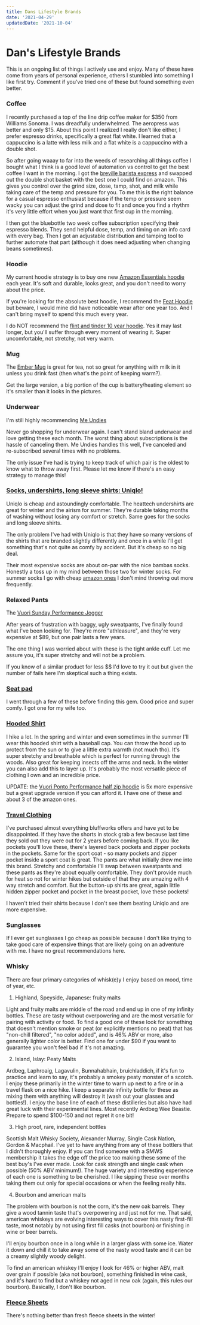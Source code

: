 ```yaml
---
title: Dans Lifestyle Brands
date: '2021-04-29'
updatedDate: '2021-10-04'
---
```


# Dan's Lifestyle Brands


This is an ongoing list of things I actively use and enjoy. Many of these have come from years of personal experience, others I stumbled into something I like first try. Comment if you've tried one of these but found something even better.


### Coffee

I recently purchased a top of the line drip coffee maker for $350 from Williams Sonoma. I was dreadfully underwhelmed. The aeropress was better and only $15. About this point I realized I really don't like either, I prefer espresso drinks, specifically a great flat white. I learned that a cappuccino is a latte with less milk and a flat white is a cappuccino with a double shot.

So after going waaay to far into the weeds of researching all things coffee I bought what I think is a good level of automation vs control to get the best coffee I want in the morning. I got the [breville barista express](https://www.williams-sonoma.com/products/breville-barista-express-espresso-maker/) and swapped out the double shot basket with the best one I could find on amazon. This gives you control over the grind size, dose, tamp, shot, and milk while taking care of the temp and pressure for you. To me this is the right balance for a casual espresso enthusiast because if the temp or pressure seem wacky you can adjust the grind and dose to fit and once you find a rhythm it's very little effort when you just want that first cup in the morning.

I then got the bluebottle two week coffee subscription specifying their espresso blends. They send helpful dose, temp, and timing on an info card with every bag. Then I got an adjustable distribution and tamping tool to further automate that part (although it does need adjusting when changing beans sometimes).

### Hoodie

My current hoodie strategy is to buy one new [Amazon Essentials hoodie](https://www.amazon.com/gp/product/B07NYBGWKG/ref=ppx_yo_dt_b_search_asin_title?ie=UTF8&psc=1) each year. It's soft and durable, looks great, and you don't need to worry about the price.

If you're looking for the absolute best hoodie, I recommend the [Feat Hoodie](https://featclothing.com/collections/the-softest-hoodies-ever) but beware, I would mine did have noticeable wear after one year too. And I can't bring myself to spend this much every year.

I do NOT recommend the [flint and tinder 10 year hoodie](https://huckberry.com/store/shop/flint-and-tinder-10-year-collection). Yes it may last longer, but you'll suffer through every moment of wearing it. Super uncomfortable, not stretchy, not very warm.


### Mug

The [Ember Mug](https://ember.com/) is great for tea, not so great for anything with milk in it unless you drink fast (then what's the point of keeping warm?).

Get the large version, a big portion of the cup is battery/heating element so it's smaller than it looks in the pictures.

### Underwear

I'm still highly recommending [Me Undies](https://www.meundies.com/)

Never go shopping for underwear again. I can't stand bland underwear and love getting these each month. The worst thing about subscriptions is the hassle of canceling them. Me Undies handles this well, I've canceled and re-subscribed several times with no problems.

The only issue I've had is trying to keep track of which pair is the oldest to know what to throw away first. Please let me know if there's an easy strategy to manage this!

### [Socks, undershirts, long sleeve shirts: Uniqlo!](https://www.uniqlo.com/us/en/men/heattech)

Uniqlo is cheap and astoundingly comfortable. The heattech undershirts are great for winter and the airism for summer. They're durable taking months of washing without losing any comfort or stretch. Same goes for the socks and long sleeve shirts.

The only problem I've had with Uniqlo is that they have so many versions of the shirts that are branded slightly differently and once in a while I'll get something that's not quite as comfy by accident. But it's cheap so no big deal.

Their most expensive socks are about on-par with the nice bambas socks. Honestly a toss up in my mind between those two for winter socks. For summer socks I go with cheap [amazon ones](https://www.amazon.com/gp/product/B01MY76HHT/ref=ppx_yo_dt_b_search_asin_title?ie=UTF8&psc=1) I don't mind throwing out more frequently.

### Relaxed Pants

The [Vuori Sunday Performance Jogger](https://vuoriclothing.com/products/sunday-performance-jogger-black)

After years of frustration with baggy, ugly sweatpants, I've finally found what I've been looking for. They're more "athleasure", and they're very expensive at $89, but one pair lasts a few years.

The one thing I was worried about with these is the tight ankle cuff. Let me assure you, it's super stretchy and will not be a problem.

If you know of a similar product for less $$ I'd love to try it out but given the number of fails here I'm skeptical such a thing exists.

### [Seat pad](https://www.amazon.com/gp/product/B08LC7M5Z9/ref=ppx_yo_dt_b_search_asin_title?ie=UTF8&psc=1)

I went through a few of these before finding this gem. Good price and super comfy. I got one for my wife too.

### [Hooded Shirt](https://www.amazon.com/gp/product/B07X61676S/ref=ppx_yo_dt_b_search_asin_title?ie=UTF8&psc=1)

I hike a lot. In the spring and winter and even sometimes in the summer I'll wear this hooded shirt with a baseball cap. You can throw the hood up to protect from the sun or to give a little extra warmth (not much tho). It's super stretchy and breathable which is perfect for running through the woods. Also great for keeping insects off the arms and neck. In the winter you can also add this to layer up. It's probably the most versatile piece of clothing I own and an incredible price.

UPDATE: the [Vuori Ponto Performance half zip hoodie](https://vuoriclothing.com/products/ponto-performance-half-zip-hoodie-platinum-heather) is 5x more expensive but a great upgrade version if you can afford it. I have one of these and about 3 of the amazon ones.

### [Travel Clothing](https://shop.bluffworks.com/)

I've purchased almost everything bluffworks offers and have yet to be disappointed. If they have the shorts in stock grab a few because last time they sold out they were out for 2 years before coming back. If you like pockets you'll love these, there's layered back pockets and zipper pockets in the pockets. Same for the sport coat - so many pockets and zipper pocket inside a sport coat is great. The pants are what initially drew me into this brand. Stretchy and comfortable I'll swap between sweatpants and these pants as they're about equally comfortable. They don't provide much for heat so not for winter hikes but outside of that they are amazing with 4 way stretch and comfort. But the button-up shirts are great, again little hidden zipper pocket and pocket in the breast pocket, love these pockets!

I haven't tried their shirts because I don't see them beating Uniqlo and are more expensive.

### Sunglasses

If I ever get sunglasses I go cheap as possible because I don't like trying to take good care of expensive things that are likely going on an adventure with me. I have no great recommendations here.

### Whisky

There are four primary categories of whisk(e)y I enjoy based on mood, time of year, etc.

1. Highland, Speyside, Japanese: fruity malts

Light and fruity malts are middle of the road and end up in one of my infinity bottles. These are tasty without overpowering and are the most versatile for pairing with activity or food. To find a good one of these look for something that doesn't mention smoke or peat (or explicitly mentions no peat) that has "non-chill filtered", "no color added", and is 46% ABV or more, also generally lighter color is better. Find one for under $90 if you want to guarantee you won't feel bad if it's not amazing.

2. Island, Islay: Peaty Malts

Ardbeg, Laphroaig, Lagavulin, Bunnahabhain, bruichladdich, if it's fun to practice and learn to say, it's probably a smokey peaty monster of a scotch. I enjoy these primarily in the winter time to warm up next to a fire or in a travel flask on a nice hike. I keep a separate infinity bottle for these as mixing them with anything will destroy it (wash out your glasses and bottles!). I enjoy the base line of each of these distilleries but also have had great luck with their experimental lines. Most recently Ardbeg Wee Beastie. Prepare to spend $100-150 and not regret it one bit!

3. High proof, rare, independent bottles

Scottish Malt Whisky Society, Alexander Murray, Single Cask Nation, Gordon & Macphail. I've yet to have anything from any of these bottlers that I didn't thoroughly enjoy. If you can find someone with a SMWS membership it takes the edge off the price too making these some of the best buy's I've ever made. Look for cask strength and single cask when possible (50% ABV minimum!). The huge variety and interesting experience of each one is something to be cherished. I like sipping these over months taking them out only for special occasions or when the feeling really hits.

4. Bourbon and american malts

The problem with bourbon is not the corn, it's the new oak barrels. They give a wood tannin taste that's overpowering and just not for me. That said, american whiskeys are evolving interesting ways to cover this nasty first-fill taste, most notably by not using first fill casks (not bourbon) or finishing in wine or beer barrels.

I'll enjoy bourbon once in a long while in a larger glass with some ice. Water it down and chill it to take away some of the nasty wood taste and it can be a creamy slightly woody delight.

To find an american whiskey I'll enjoy I look for 46% or higher ABV, malt over grain if possible (aka not bourbon), something finished in wine cask, and it's hard to find but a whiskey not aged in new oak (again, this rules our bourbon). Basically, I don't like bourbon.

### [Fleece Sheets](https://www.amazon.com/gp/product/B074PZ6GCB/ref=ppx_yo_dt_b_search_asin_title?ie=UTF8&psc=1)

There's nothing better than fresh fleece sheets in the winter!


